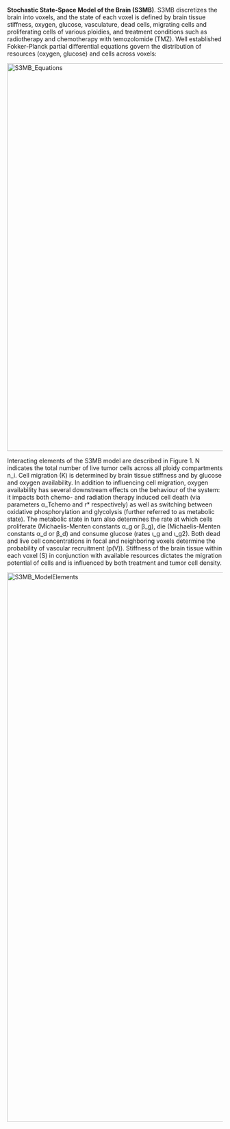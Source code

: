 **Stochastic State-Space Model of the Brain (S3MB)**. S3MB discretizes the brain into voxels, and the state of each voxel is defined by brain tissue stiffness, oxygen, glucose, vasculature, dead cells, migrating cells and proliferating cells of various ploidies, and treatment conditions such as radiotherapy and chemotherapy with temozolomide (TMZ). Well established Fokker-Planck partial differential equations govern the distribution of resources (oxygen, glucose) and cells across voxels:

<img width="904" alt="S3MB_Equations" src="https://github.com/cloneredesignlab/S3MB/assets/54926313/a8538526-5354-423c-afa6-efeaee3d88d2">

Interacting elements of the S3MB model are described in Figure 1. N indicates the total number of live tumor cells across all ploidy compartments n_i. Cell migration (K) is determined by brain tissue stiffness and by glucose and oxygen availability. In addition to influencing cell migration, oxygen availability has several downstream effects on the behaviour of the system: it impacts both chemo- and radiation therapy induced cell death (via parameters α_Tchemo and r* respectively) as well as switching between oxidative phosphorylation and glycolysis (further referred to as metabolic state). The metabolic state in turn also determines the rate at which cells proliferate (Michaelis-Menten constants α_g or β_g), die (Michaelis-Menten constants α_d or β_d) and consume glucose (rates ι_g and ι_g2). Both dead and live cell concentrations in focal and neighboring voxels determine the probability of vascular recruitment (p(V)). Stiffness of the brain tissue within each voxel (S) in conjunction with available resources dictates the migration potential of cells and is influenced by both treatment and tumor cell density.  

<img width="1281" alt="S3MB_ModelElements" src="https://github.com/cloneredesignlab/S3MB/assets/54926313/3dfe22f1-c68d-4daa-b411-e289929f4552">
